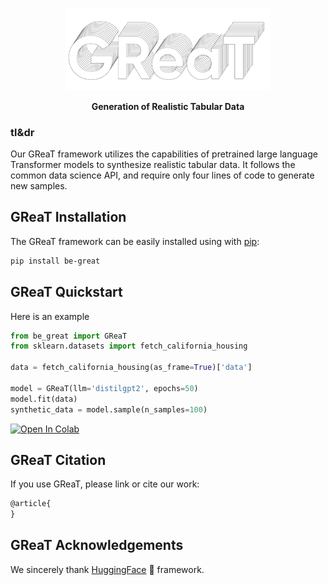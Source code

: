 
[//]: # (![Screenshot]&#40;./imgs/GReaT_logo.png&#41;)
<p align="center">
<img src="./imgs/GReaT_logo.png" width="326"/>
</p>

<p align="center">
<b>Generation of Realistic Tabular Data</b>
</p>

### **tl&dr**

Our GReaT framework utilizes the capabilities of pretrained large language Transformer models to synthesize realistic tabular data. 
It follows the common data science API, and require only four lines of code to generate new samples. 


## GReaT Installation

The GReaT framework can be easily installed using with [pip](https://pypi.org/project/pip/): 
```bash
pip install be-great
```



## GReaT Quickstart
Here is an example 
```python
from be_great import GReaT
from sklearn.datasets import fetch_california_housing

data = fetch_california_housing(as_frame=True)['data']

model = GReaT(llm='distilgpt2', epochs=50)
model.fit(data)
synthetic_data = model.sample(n_samples=100)
```
[![Open In Colab](https://colab.research.google.com/assets/colab-badge.svg)](https://colab.research.google.com/github/borisdayma/huggingtweets/blob/master/huggingtweets-demo.ipynb)

## GReaT Citation 
If you use GReaT, please link or cite our work:
```tex
@article{
}
```

## GReaT Acknowledgements

We sincerely thank [HuggingFace](https://huggingface.co/) :hugs: framework. 
